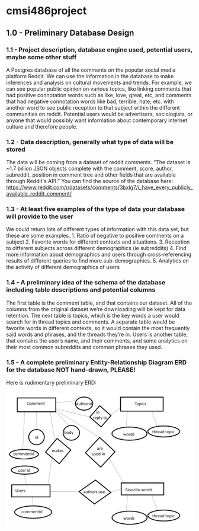 # cmsi486project
## 1.0 - Preliminary Database Design
###   1.1 - Project description, database engine used, potential users, maybe some other stuff
  A Postgres database of all the comments on the popular social media platform Reddit. We can use the information in the database to make inferences and analysis on cultural movements and trends. For example, we can see popular public opinion on various topics, like linking comments that had positive connotation words such as like, love, great, etc, and comments that had negative connotation words like bad, terrible, hate, etc.  with another word to see public reception to that subject within the different communities on reddit. Potential users would be advertisers, sociologists, or anyone that would possibly want information about contemporary internet culture and therefore people.
###   1.2 - Data description, generally what type of data will be stored
  The data will be coming from a dataset of reddit comments. “The dataset is ~1.7 billion JSON objects complete with the comment, score, author, subreddit, position in comment tree and other fields that are available through Reddit's API.” You can find the source of the database here: https://www.reddit.com/r/datasets/comments/3bxlg7/i_have_every_publicly_available_reddit_comment/
###   1.3 - At least five examples of the type of data your database will provide to the user
  We could return lots of different types of information with this data set, but these are some examples.
         1. Ratio of negative to positive comments on a subject
         2. Favorite words for different contexts and situations.
         3. Reception to different subjects across different demographics (ie subreddits)
         4. Find more information about demographics and users through cross-referencing results of different queries to find more sub-demographics.
         5. Analytics on the activity of different demographics of users
###   1.4 - A preliminary idea of the schema of the database including table descriptions and potential columns
  The first table is the comment table, and that contains our dataset. All of the columns from the original dataset we’re downloading will be kept for data retention. The next table is topics, which is the key words a user would search for in thread topics and comments. A separate table would be favorite words in different contexts, so it would contain the most frequently said words and phrases, and the threads they’re in. Users is another table, that contains the user’s name, and their comments, and some analytics on their most common subreddits and common phrases they used.
###   1.5 - A complete preliminary Entity-Relationship Diagram ERD for the database NOT hand-drawn, PLEASE!
  Here is rudimentary preliminary ERD:
  ![ERD Diagram](/erd-diagram.png)
